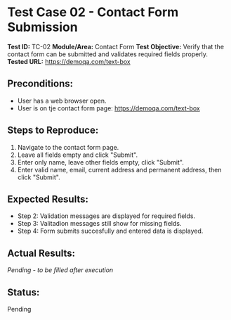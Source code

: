 # Test Case 02 - Contact Form Submission

**Test ID:** TC-02
**Module/Area:** Contact Form
**Test Objective:** Verify that the contact form can be submitted and validates required fields properly.
**Tested URL:** https://demoqa.com/text-box

## Preconditions:
- User has a web browser open.
- User is on tje contact form page: https://demoqa.com/text-box

## Steps to Reproduce:
1. Navigate to the contact form page.
2. Leave all fields empty and click "Submit".
3. Enter only name, leave other fields empty, click "Submit".
4. Enter valid name, email, current address and permanent address, then click "Submit".

## Expected Results:
- Step 2: Validation messages are displayed for required fields.
- Step 3: Valitadion messages still show for missing fields.
- Step 4: Form submits succesfully and entered data is displayed.

## Actual Results:
_Pending - to be filled after execution_

## Status:
Pending

